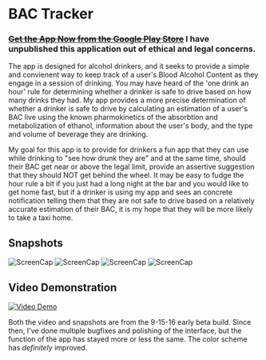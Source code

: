 # BAC Tracker

### ~~[Get the App Now from the Google Play Store](https://play.google.com/store/apps/details?id=com.hamandeggs.abemiller.bactrack)~~ I have unpublished this application out of ethical and legal concerns.

The app is designed for alcohol drinkers, and it seeks to provide a simple and convienent way to keep track of a
user's Blood Alcohol Content as they engage in a session of drinking. You may have heard of the 'one drink an hour' rule for determining whether a drinker is safe to drive based on how many drinks they had.
My app provides a more precise determination of whether a drinker is safe to drive by calculating an estimation
of a user's BAC live using the known pharmokinetics of the absorbtion and metabolization of ethanol, information about the user's body, and the type and volume of beverage they are drinking.

My goal for this app is to provide for drinkers a fun app that they can use while drinking to "see how drunk they are" and
 at the same time, should their BAC get near or above the legal limit, provide an assertive suggestion that 
they should NOT get behind the wheel. 
It may be easy to fudge the hour rule a bit if you just had a long night at the bar and you would like to get home fast,
but if a drinker is using my app and sees an concrete notification telling them that they are not safe to drive based on
a relatively accurate estimation of their BAC, it is my hope that they will be more likely to take a taxi home.

## Snapshots
![ScreenCap](http://i.imgur.com/thevTpF.png)
![ScreenCap](http://i.imgur.com/hRqj596.png)
![ScreenCap](http://i.imgur.com/us3UgTL.png)
![ScreenCap](http://i.imgur.com/DngE0gl.jpg)

## Video Demonstration

[![Video Demo](http://i.imgur.com/CrcsNsg.png)](https://www.youtube.com/watch?v=cKxt05lS9II)

Both the video and snapshots are from the 9-15-16 early beta build. Since then, I've done multiple bugfixes and polishing of the interface, but the function of the app has stayed more or less the same. The color scheme has *definitely* improved.





